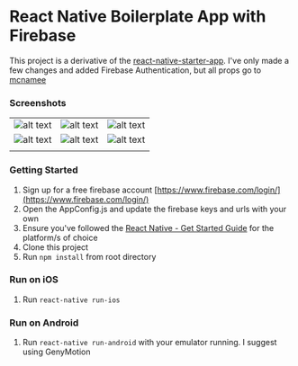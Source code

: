 React Native Boilerplate App with Firebase
=======

This project is a derivative of the [react-native-starter-app](https://github.com/mcnamee/react-native-starter-app).  I've only made a few changes and added Firebase Authentication, but all props go to [mcnamee](https://github.com/mcnamee)

### Screenshots

| | | |
|---|---|---|
| ![alt text](https://dl.dropboxusercontent.com/s/oscuemmt0k0hh44/Simulator%20Screen%20Shot%20Jul%2028%2C%202016%2C%205.13.59%20PM.png "Screen w/ tabs") | ![alt text](https://dl.dropboxusercontent.com/s/rim15pwew2lmzvo/Simulator%20Screen%20Shot%20Jul%2028%2C%202016%2C%205.14.47%20PM.png "Sidebar Menu open") | ![alt text](https://dl.dropboxusercontent.com/s/cnfpmrzt3s477cp/Simulator%20Screen%20Shot%20Jul%2028%2C%202016%2C%205.13.35%20PM.png "Update Profile page") | 
| ![alt text](https://dl.dropboxusercontent.com/s/rymfy8v5586sz28/Simulator%20Screen%20Shot%20Jul%2028%2C%202016%2C%205.14.04%20PM.png "List View Example") | ![alt text](https://dl.dropboxusercontent.com/s/i7opkzkg1sxubqp/Simulator%20Screen%20Shot%20Jul%2028%2C%202016%2C%205.14.15%20PM.png "Login Page") | ![alt text](https://dl.dropboxusercontent.com/s/yi68q0kgqm3jfj5/Simulator%20Screen%20Shot%20Jul%2028%2C%202016%2C%205.14.17%20PM.png "Sign Up Page") |
| | | |

### Getting Started

1. Sign up for a free firebase account [https://www.firebase.com/login/](https://www.firebase.com/login/)
2. Open the AppConfig.js and update the firebase keys and urls with your own
3. Ensure you've followed the [React Native - Get Started Guide](https://facebook.github.io/react-native/docs/getting-started.html) for the platform/s of choice
4. Clone this project
5. Run `npm install` from root directory

### Run on iOS

1. Run `react-native run-ios`

### Run on Android

1. Run `react-native run-android` with your emulator running.  I suggest using GenyMotion
